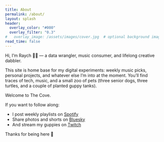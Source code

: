 ```yaml
---
title: About
permalink: /about/
layout: splash
header:
  overlay_color: "#000"
  overlay_filter: "0.3"
#   overlay_image: /assets/images/cover.jpg  # optional background image
read_time: false
---
```


Hi, I’m Raych 🏳️‍🌈 — a data wrangler, music consumer, and lifelong creative dabbler.

This site is home base for my digital experiments: weekly music picks, personal projects, and whatever else I’m into at the moment. You’ll find traces of tech, music, and a small zoo of pets (three senior dogs, three turtles, and a couple of planted guppy tanks).

Welcome to The Cove.

If you want to follow along:
- I post weekly playlists on [Spotify](https://open.spotify.com/user/raych)
- Share photos and shorts on [Bluesky](https://bsky.app/profile/raych.bsky.social)
- And stream my guppies on [Twitch](https://twitch.tv/guppycove)

Thanks for being here 💚